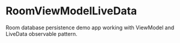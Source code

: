 # RoomViewModelLiveData
Room database persistence demo app working with ViewModel and LiveData observable pattern.
